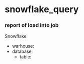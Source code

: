 # snowflake_query


### report of load into job 


Snowflake 
- warhouse: 
- database: 
  - table: 
